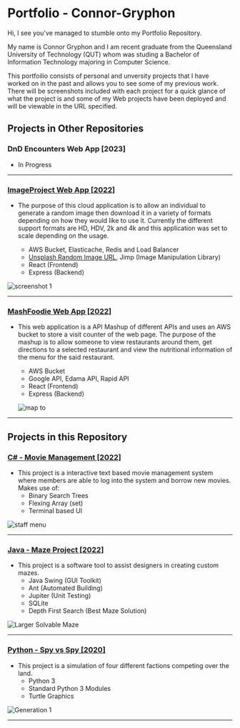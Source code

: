 # Portfolio - Connor-Gryphon

Hi, I see you've managed to stumble onto my Portfolio Repository.

My name is Connor Gryphon and I am recent graduate from the Queensland University of Technology (QUT) whom was studing a Bachelor of Information Technology majoring in Computer Science.

This portfoilio consists of personal and unversity projects that I have worked on in the past and allows you to see some of my previous work. There will be screenshots included with each project for a quick glance of what the project is and some of my Web projects have been deployed and will be viewable in the URL specified.

## Projects in Other Repositories

### DnD Encounters Web App [2023]
   - In Progress
   
---

### [ImageProject Web App [2022]](https://github.com/Fooxless/ImageProject)
   - The purpose of this cloud application is to allow an individual to generate a random image then download it in a variety of formats depending on how they would like to use it. Currently the different support formats are HD, HDV, 2k and 4k and this application was set to scale depending on the usage.
   
       - AWS Bucket, Elasticache, Redis and Load Balancer
       - [Unsplash Random Image URL](https://source.unsplash.com/random), Jimp (Image Manipulation Library)
       - React (Frontend) 
       - Express (Backend)
       
 ![screenshot 1](https://user-images.githubusercontent.com/102510556/210462228-6285676d-84bd-43b7-b6e0-6c042f068100.PNG)

---

### [MashFoodie Web App [2022]](https://github.com/Fooxless/MashFoodie-WebApp)

   - This web application is a API Mashup of different APIs and uses an AWS bucket to store a visit counter of the web page. The purpose of the mashup is to allow someone to view restaurants around them, get directions to a selected restaurant and view the nutritional information of the menu for the said restaurant.
       - AWS Bucket
       - Google API, Edama API, Rapid API
       - React (Frontend) 
       - Express (Backend)
       
       ![map to](https://user-images.githubusercontent.com/102510556/209744657-2d679500-8d07-4965-be6b-733293b56a15.PNG)

---
        
## Projects in this Repository 

### [C# - Movie Management [2022]](https://github.com/Fooxless/Portfolio-Connor-Gryphon/tree/master/C%23/Movie%20Mangement)

   - This project is a interactive text based movie management system where members are able to log into the system and borrow new movies. Makes use of:
       - Binary Search Trees
       - Flexing Array (set)
       - Terminal based UI
     
![staff menu](https://user-images.githubusercontent.com/102510556/209650843-90aea426-4244-4092-a8ed-1324db02e172.PNG)

---
       
### [Java - Maze Project [2022]](https://github.com/Fooxless/Portfolio-Connor-Gryphon/tree/master/Java/Maze%20Project)

   - This project is a software tool to assist designers in creating custom mazes.
        - Java Swing (GUI Toolkit)
        - Ant (Automated Building)
        - Jupiter (Unit Testing)
        - SQLite
        - Depth First Search (Best Maze Solution)
     
![Larger Solvable Maze](https://user-images.githubusercontent.com/102510556/209651443-8b27ca99-076c-448a-8844-be140938f482.PNG)

---

### [Python - Spy vs Spy [2020]](https://github.com/Fooxless/Portfolio-Connor-Gryphon/tree/master/Python/Spy%20vs%20Spy)

   - This project is a simulation of four different factions competing over the land.
        - Python 3
        - Standard Python 3 Modules
        - Turtle Graphics

![Generation 1](https://user-images.githubusercontent.com/102510556/209651634-9d99fc48-8e8c-4966-901b-fa5ec77eebc8.PNG)

---



